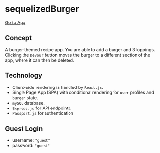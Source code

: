 # sequelizedBurger
[Go to App](https://mighty-atoll-73138.herokuapp.com)

## Concept
A burger-themed recipe app. You are able to add a burger and 3 toppings.  Clicking the `Devour` button moves the burger to a different section of the app, where it can then be deleted.

## Technology
* Client-side rendering is handled by `React.js`.
* Single Page App (SPA) with conditional rendering for `user` profiles and `burger` state.
* `mySQL` database.
* `Express.js` for API endpoints.
* `Passport.js` for authentication

## Guest Login
* username: `"guest"`
* password: `"guest"`

